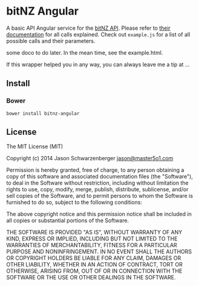 # bitNZ Angular

A basic API Angular service for the [bitNZ API](https://bitnz.com/api). Please refer to [their documentation](https://bitnz.com/api) for all calls explained. Check out `example.js` for a list of all possible calls and their parameters.

some doco to do later. In the mean time, see the example.html.

If this wrapper helped you in any way, you can always leave me a tip at ...


Install
-------

### Bower

    bower install bitnz-angular

License
-------

The MIT License (MIT)

Copyright (c) 2014 Jason Schwarzenberger jason@master5o1.com

Permission is hereby granted, free of charge, to any person obtaining a copy of this software and associated documentation files (the "Software"), to deal in the Software without restriction, including without limitation the rights to use, copy, modify, merge, publish, distribute, sublicense, and/or sell copies of the Software, and to permit persons to whom the Software is furnished to do so, subject to the following conditions:

The above copyright notice and this permission notice shall be included in all copies or substantial portions of the Software.

THE SOFTWARE IS PROVIDED "AS IS", WITHOUT WARRANTY OF ANY KIND, EXPRESS OR IMPLIED, INCLUDING BUT NOT LIMITED TO THE WARRANTIES OF MERCHANTABILITY, FITNESS FOR A PARTICULAR PURPOSE AND NONINFRINGEMENT. IN NO EVENT SHALL THE AUTHORS OR COPYRIGHT HOLDERS BE LIABLE FOR ANY CLAIM, DAMAGES OR OTHER LIABILITY, WHETHER IN AN ACTION OF CONTRACT, TORT OR OTHERWISE, ARISING FROM, OUT OF OR IN CONNECTION WITH THE SOFTWARE OR THE USE OR OTHER DEALINGS IN THE SOFTWARE.
